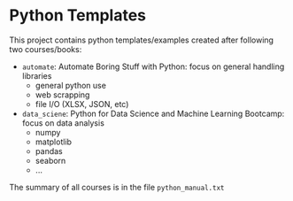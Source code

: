 # Python Templates

This project contains python templates/examples created after following two courses/books:

- `automate`: Automate Boring Stuff with Python: focus on general handling libraries
    - general python use
    - web scrapping
    - file I/O (XLSX, JSON, etc)
- `data_sciene`: Python for Data Science and Machine Learning Bootcamp: focus on data analysis
    - numpy
    - matplotlib
    - pandas
    - seaborn
    - ...

The summary of all courses is in the file `python_manual.txt`
